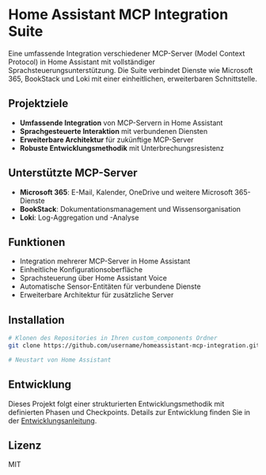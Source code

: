 # Home Assistant MCP Integration Suite

Eine umfassende Integration verschiedener MCP-Server (Model Context Protocol) in Home Assistant mit vollständiger Sprachsteuerungsunterstützung. Die Suite verbindet Dienste wie Microsoft 365, BookStack und Loki mit einer einheitlichen, erweiterbaren Schnittstelle.

## Projektziele

- **Umfassende Integration** von MCP-Servern in Home Assistant
- **Sprachgesteuerte Interaktion** mit verbundenen Diensten
- **Erweiterbare Architektur** für zukünftige MCP-Server
- **Robuste Entwicklungsmethodik** mit Unterbrechungsresistenz

## Unterstützte MCP-Server

- **Microsoft 365**: E-Mail, Kalender, OneDrive und weitere Microsoft 365-Dienste
- **BookStack**: Dokumentationsmanagement und Wissensorganisation
- **Loki**: Log-Aggregation und -Analyse

## Funktionen

- Integration mehrerer MCP-Server in Home Assistant
- Einheitliche Konfigurationsoberfläche
- Sprachsteuerung über Home Assistant Voice
- Automatische Sensor-Entitäten für verbundene Dienste
- Erweiterbare Architektur für zusätzliche Server

## Installation

```bash
# Klonen des Repositories in Ihren custom_components Ordner
git clone https://github.com/username/homeassistant-mcp-integration.git custom_components/mcp_integration

# Neustart von Home Assistant
```

## Entwicklung

Dieses Projekt folgt einer strukturierten Entwicklungsmethodik mit definierten Phasen und Checkpoints. Details zur Entwicklung finden Sie in der [Entwicklungsanleitung](docs/DEVELOPMENT.md).

## Lizenz

MIT
